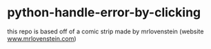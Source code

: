 # python-handle-error-by-clicking
this repo is based off of a comic strip made by mrlovenstein (website www.mrlovenstein.com)
